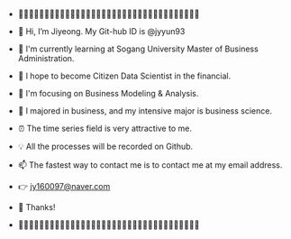 - 💓🧡💛💚💙💜🤎🖤🤍💓🧡💛💚💙💜🤎🖤🤍💓🧡💛💚💙💜🤎🖤🤍💓🧡💛💚💙💜🤎🤍

- 👋 Hi, I’m Jiyeong. My Git-hub ID is @jyyun93
- 🌱 I'm currently learning at Sogang University Master of Business Administration.
- 🌹 I hope to become Citizen Data Scientist in the financial.
- 👀 I'm focusing on Business Modeling & Analysis. 
- 🎀 I majored in business, and my intensive major is business science.
- ⏰ The time series field is very attractive to me.
- 💡 All the processes will be recorded on Github. 

- 📫 The fastest way to contact me is to contact me at my email address.
- 👉 jy160097@naver.com 
- 💋 Thanks!

- 💓🧡💛💚💙💜🤎🖤🤍💓🧡💛💚💙💜🤎🖤🤍💓🧡💛💚💙💜🤎🖤🤍💓🧡💛💚💙💜🤎🤍

<!---
jyyun93/jyyun93 is a ✨ special ✨ repository because its `README.md` (this file) appears on your GitHub profile.
You can click the Preview link to take a look at your changes.
--->
